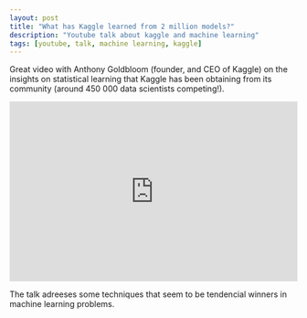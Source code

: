 ```yaml
---
layout: post
title: "What has Kaggle learned from 2 million models?"
description: "Youtube talk about kaggle and machine learning"
tags: [youtube, talk, machine learning, kaggle]
---
```


Great video with Anthony Goldbloom (founder, and CEO of Kaggle) on the insights on statistical learning that Kaggle has been obtaining from its community (around 450 000 data scientists competing!).

<iframe width="100%" height="315" src="https://www.youtube.com/embed/8KzjARKIgTo" frameborder="0" allowfullscreen></iframe>



The talk adreeses some techniques that seem to be tendencial winners in machine learning problems.